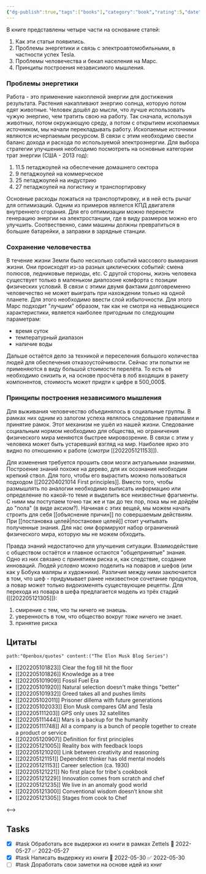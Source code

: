 ```yaml
---
{"dg-publish":true,"tags":["books"],"category":"book","rating":5,"date":"2022-05-20T19:52:23+03:00","modified_at":"2022-06-10T20:41:51+03:00","permalink":"/refs/the-elon-musk-blog-series/","dgHomeLink":false,"dgPassFrontmatter":true}
---
```





В книге представлены четыре части на основание статей: 
1. Как эти статьи появились.
2. Проблемы энергетики и связь с электроавтомобильными, в частности успех Tesla.
3. Проблемы человечества и бекап населения на Марс.
4. Принципы построения независимого мышления.

### Проблемы энергетики

Работа - это применение накопленой энергии для достижения результата. Растения накапливают энергию солнца, которую потом едят животные. Человек дошёл до мысли, что лучше использовать чужую энергию, чем тратить свою на работу. Так сначала, используя животных, потом окружающую среду, а потом с открытием ископаемых источником, мы начали перекладывать работу.
Ископаемые источники являются исчерпаемым ресурсом. В связи с этим необходимо свести баланс дохода и расхода по используемой электроэнергии. Для выбора стратегии улучшения необходимо посмотреть на основные категории трат энергии (США - 2013 год):
1. 11.5 петаджоулей на обеспечение домашнего сектора
2. 9 петаджоулей на коммерческое
3. 25 петаджоулей на индустрию
4. 27 петаджоулей на логистику и транспортировку

Основные расходы ложаться на транспортировку, и в ней есть рычаг для оптимизаций. Одним из примеров является КПД двигателя внутреннего сгорания. Для его оптимизации можно перенести генерацию энергии на электростанции, где в виду размеров можно его улучшить. Соотвественно, сами машины должны превратиться в большие батарейки, а заправки в зарядные станции.

### Сохранение человечества

В течение жизни Земли было несколько событий массового вымирания жизни. Они происходят из-за разных циклических событий: смена полюсов, ледниковые периоды, etc. С другой стороны, жизнь человека существует только в маленьком диапозоне комфорта с позиции физических условий. В связи с этими двумя фактами долговременно человечество не может выиграть при нахождении только на одной планете. Для этого необходимо ввести слой избыточности. Для этого Марс подходит "лучшим" образом, так как не смотря на невыдающиеся характеристики, является наиболее пригодным по следующим параметрам:
- время суток
- температурный диапазон
- наличие воды

Дальше остаётся дело за техникой и переселения большого количества людей для обеспечения отказоустойчивости. Сейчас эти попытки не применяются в виду большой стоимости перелёта. То есть её необходимо снизить и, на основе просчёта в лоб входящих в ракету компонентов, стоимость может придти к цифре в 500_000$.

### Принципы построения независимого мышления

Для выживания человечество объединялось в социальные группы. В рамках них одним из залогом успеха являлось следование правилами и принятие рамок. Этот механизм не ушёл из нашей жизни. Следование социальным нормом необходимо для общества, но ограничения физического мира меняются быстрее мировозрение. В связи с этим у человека может быть устаревший взгляд на мир. Наиболее ярко это видно по отношению к работе (*смотри* [[202205121153]]).

Для изменения требуется прошить свои мозги актуальными знаниями. Построение знаний похоже на дерево, для их осознания необходим крепкий ствол. Для того, чтобы его вырастить можно пользоваться подходом [[202204021014 First principles]]. Вместо того, чтобы размышлять по аналогии необходимо выписать информацию или определение по какой-то теме и выделить все неизвестные фрагменты. С ними мы поступаем точно так же и так до тех пор, пока мы не дойдём до "пола" (в виде аксиом?). Начиная с этих вещей, мы можем начать строить для себя [[объяснение причин]] по совершаемым действиям. При [[постановка целей|постановке целей]] стоит учитывать полученные знания. Для нас они формируют набор ограничений физического мира, которую мы не можем обходить.

Правда знаний недостаточно для улучшения ситуации. Взаимодействие с обществом остаётся и главное остаются "общепринятые" знания. Одно из них связано с принятием риска и, как следствие, создание инноваций. Людей *условно* можно поделить на поваров и шефов (или как у Бобука маляры и художники). Различия между ними заключается в том, что шеф - придумывает ранее неизвестное сочетание продуктов, а повар может только видоизменять существующие рецепты. Для перехода из повара в шефа предлагается модель из трёх стадий ([[202205121305]]):
1. смирение с тем, что ты ничего не знаешь.
2. уверенность в том, что общество вокруг *тоже* ничего не знает.
3. принятие риска

## Цитаты

```expander
path:"Openbox/quotes" content:("The Elon Musk Blog Series")
```
 
- [[202205101823]] Clear the fog till hit the floor
- [[202205101826]] Knowledge as a tree
- [[202205101909]] Fossil Fuel Era
- [[202205101920]] Natural selection doesn't make things "better"
- [[202205101932]] Greed takes all and pushes limits
- [[202205102011]] Prisoner dillema with future generations
- [[202205102033]] Elon Musk compares GM and Tesla
- [[202205111203]] GPS only uses 32 satellites
- [[202205111444]] Mars is a backup for the humanity
- [[202205111748]] All a company is a bunch of people together to create a product or service
- [[202205120907]] Definition for first principles
- [[202205121005]] Reality box with feedback loops
- [[202205121020]] Link between creativity and reasoning
- [[202205121151]] Dependent thinker has old mental models
- [[202205121153]] Career selection (ca. 1930)
- [[202205121221]] No first place for tribe's cookbook
- [[202205121229]] Innovation comes from scratch and chef
- [[202205121235]] We live in an anomaly good world
- [[202205121300]] Conventional wisdom doesn’t know shit
- [[202205121305]] Stages from cook to Chef
 
<-->

## Tasks

- [x] #task Обработать все выдержки из книги в рамках Zettels 📅 2022-05-27 ✅ 2022-05-27
- [x] #task Написать выдержку из книги 📅 2022-05-30 ✅ 2022-05-30
- [ ] #task Доработать свои заметки на основе идей из книг

